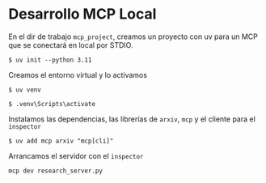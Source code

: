 # Desarrollo MCP Local

En el dir de trabajo `mcp_project`, creamos un proyecto con uv para un MCP que se conectará en local por STDIO.

`$ uv init --python 3.11`

Creamos el entorno virtual y lo activamos

`$ uv venv`

`$ .venv\Scripts\activate`

Instalamos las dependencias, las librerías de `arxiv`, `mcp` y el cliente para el `inspector`

`$ uv add mcp arxiv "mcp[cli]"`

Arrancamos el servidor con el `inspector`

`mcp dev research_server.py`
